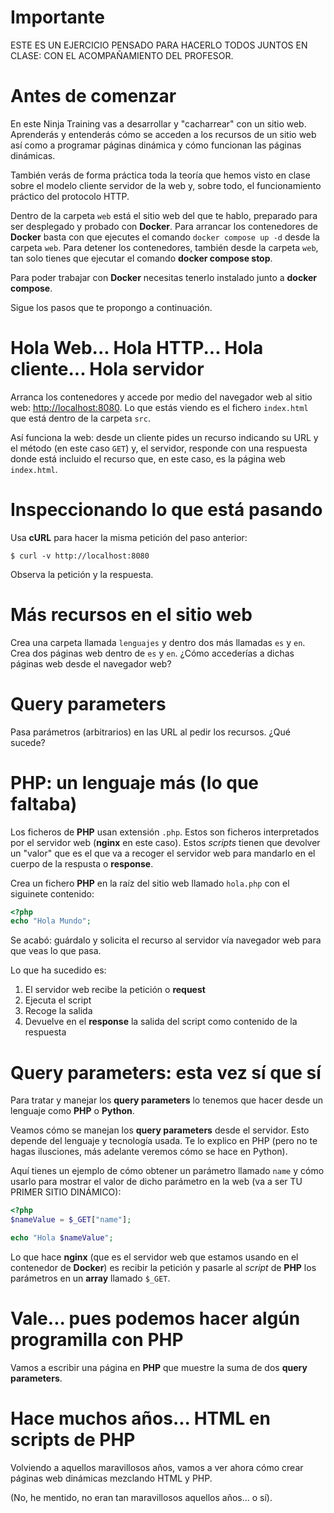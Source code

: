 # Importante
ESTE ES UN EJERCICIO PENSADO PARA HACERLO TODOS JUNTOS EN CLASE: CON EL ACOMPAÑAMIENTO DEL PROFESOR.

# Antes de comenzar
En este Ninja Training vas a desarrollar y "cacharrear" con un sitio web. Aprenderás y entenderás cómo se acceden a los recursos de un sitio web así como a programar páginas dinámica y cómo funcionan las páginas dinámicas.

También verás de forma práctica toda la teoría que hemos visto en clase sobre el modelo cliente servidor de la web y, sobre todo, el funcionamiento práctico del protocolo HTTP.

Dentro de la carpeta `web` está el sitio web del que te hablo, preparado para ser desplegado y probado con **Docker**. Para arrancar los contenedores de **Docker** basta con que ejecutes el comando `docker compose up -d` desde la carpeta `web`. Para detener los contenedores, también desde la carpeta `web`, tan solo tienes que ejecutar el comando **docker compose stop**.

Para poder trabajar con **Docker** necesitas tenerlo instalado junto a **docker compose**.

Sigue los pasos que te propongo a continuación.

# Hola Web... Hola HTTP... Hola cliente... Hola servidor
Arranca los contenedores y accede por medio del navegador web al sitio web: [http://localhost:8080](http://localhost:8080). Lo que estás viendo es el fichero `index.html` que está dentro de la carpeta `src`.

Así funciona la web: desde un cliente pides un recurso indicando su URL y el método (en este caso `GET`) y, el servidor, responde con una respuesta donde está incluido el recurso que, en este caso, es la página web `index.html`.

# Inspeccionando lo que está pasando
Usa **cURL** para hacer la misma petición del paso anterior:

``` shell
$ curl -v http://localhost:8080
```

Observa la petición y la respuesta.

# Más recursos en el sitio web
Crea una carpeta llamada `lenguajes` y dentro dos más llamadas `es` y `en`. Crea dos páginas web dentro de `es` y `en`. ¿Cómo accederías a dichas páginas web desde el navegador web?

# Query parameters
Pasa parámetros (arbitrarios) en las URL al pedir los recursos. ¿Qué sucede?

# PHP: un lenguaje más (lo que faltaba)
Los ficheros de **PHP** usan extensión `.php`. Estos son ficheros interpretados por el servidor web (**nginx** en este caso). Estos *scripts* tienen que devolver un "valor" que es el que va a recoger el servidor web para mandarlo en el cuerpo de la respusta o **response**.

Crea un fichero **PHP** en la raíz del sitio web llamado `hola.php` con el siguinete contenido:

``` php
<?php
echo "Hola Mundo";
```

Se acabó: guárdalo y solicita el recurso al servidor vía navegador web para que veas lo que pasa.

Lo que ha sucedido es:

1. El servidor web recibe la petición o **request**
2. Ejecuta el script
3. Recoge la salida
4. Devuelve en el **response** la salida del script como contenido de la respuesta

# Query parameters: esta vez sí que sí
Para tratar y manejar los **query parameters** lo tenemos que hacer desde un lenguaje como **PHP** o **Python**.

Veamos cómo se manejan los **query parameters** desde el servidor. Esto depende del lenguaje y tecnología usada. Te lo explico en PHP (pero no te hagas ilusciones, más adelante veremos cómo se hace en Python).

Aquí tienes un ejemplo de cómo obtener un parámetro llamado `name` y cómo usarlo para mostrar el valor de dicho parámetro en la web (va a ser TU PRIMER SITIO DINÁMICO):

``` php
<?php
$nameValue = $_GET["name"];

echo "Hola $nameValue";
```

Lo que hace **nginx** (que es el servidor web que estamos usando en el contenedor de **Docker**) es recibir la petición y pasarle al *script* de **PHP** los parámetros en un **array** llamado `$_GET`.

# Vale... pues podemos hacer algún programilla con PHP
Vamos a escribir una página en **PHP** que muestre la suma de dos **query parameters**.

# Hace muchos años... HTML en scripts de PHP
Volviendo a aquellos maravillosos años, vamos a ver ahora cómo crear páginas web dinámicas mezclando HTML y PHP.

(No, he mentido, no eran tan maravillosos aquellos años... o sí).
